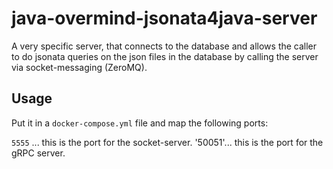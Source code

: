 # java-overmind-jsonata4java-server
A very specific server, that connects to the database and allows the caller to do jsonata queries on the json files in the database by calling the server via socket-messaging (ZeroMQ).

## Usage
Put it in a `docker-compose.yml` file and map the following ports:

`5555` ... this is the port for the socket-server.
'50051'... this is the port for the gRPC server.